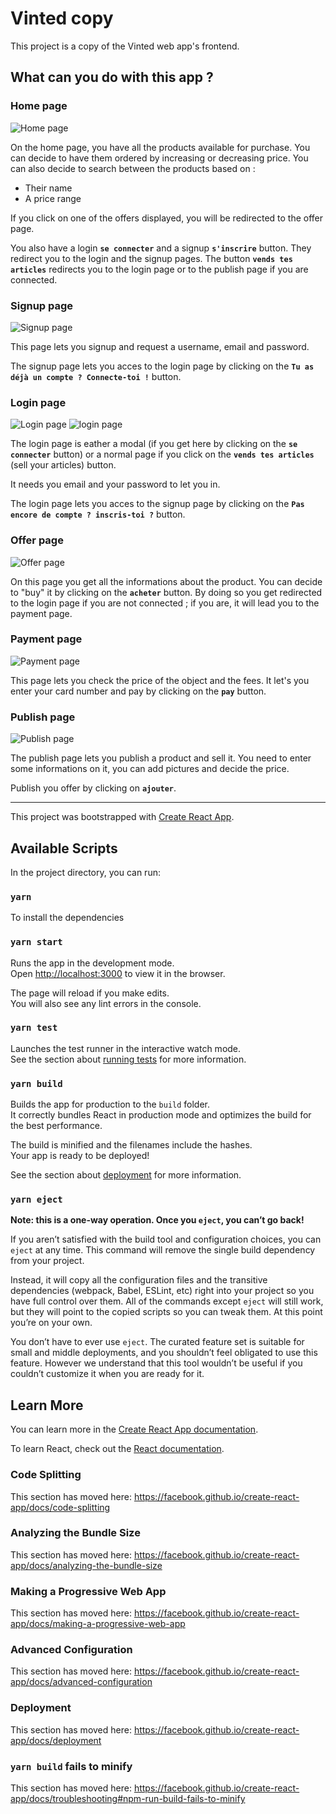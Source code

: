# Vinted copy

This project is a copy of the Vinted web app's frontend.

## What can you do with this app ?

### Home page

![Home page](./src/assets/images-readMe/home_page.png)

On the home page, you have all the products available for purchase. You can decide to have them ordered by increasing or decreasing price. You can also decide to search between the products based on :

- Their name
- A price range

If you click on one of the offers displayed, you will be redirected to the offer page.

You also have a login **`se connecter`** and a signup **`s'inscrire`** button. They redirect you to the login and the signup pages. The button **`vends tes articles`** redirects you to the login page or to the publish page if you are connected.

### Signup page

![Signup page](./src/assets/images-readMe/signup.png)

This page lets you signup and request a username, email and password.

The signup page lets you acces to the login page by clicking on the **`Tu as déjà un compte ? Connecte-toi !`** button.

### Login page

![Login page](./src/assets/images-readMe/login_1.png)
![login page](./src/assets/images-readMe/login_2.png)

The login page is eather a modal (if you get here by clicking on the **`se connecter`** button) or a normal page if you click on the **`vends tes articles`** (sell your articles) button.

It needs you email and your password to let you in.

The login page lets you acces to the signup page by clicking on the **`Pas encore de compte ? inscris-toi ?`** button.

### Offer page

![Offer page](./src/assets/images-readMe/offer.png)

On this page you get all the informations about the product. You can decide to "buy" it by clicking on the **`acheter`** button. By doing so you get redirected to the login page if you are not connected ; if you are, it will lead you to the payment page.

### Payment page

![Payment page](./src/assets/images-readMe/payment.png)

This page lets you check the price of the object and the fees. It let's you enter your card number and pay by clicking on the **`pay`** button.

### Publish page

![Publish page](./src/assets/images-readMe/publish.png)

The publish page lets you publish a product and sell it. You need to enter some informations on it, you can add pictures and decide the price.

Publish you offer by clicking on **`ajouter`**.

---

This project was bootstrapped with [Create React App](https://github.com/facebook/create-react-app).

## Available Scripts

In the project directory, you can run:

### `yarn`

To install the dependencies

### `yarn start`

Runs the app in the development mode.<br />
Open [http://localhost:3000](http://localhost:3000) to view it in the browser.

The page will reload if you make edits.<br />
You will also see any lint errors in the console.

### `yarn test`

Launches the test runner in the interactive watch mode.<br />
See the section about [running tests](https://facebook.github.io/create-react-app/docs/running-tests) for more information.

### `yarn build`

Builds the app for production to the `build` folder.<br />
It correctly bundles React in production mode and optimizes the build for the best performance.

The build is minified and the filenames include the hashes.<br />
Your app is ready to be deployed!

See the section about [deployment](https://facebook.github.io/create-react-app/docs/deployment) for more information.

### `yarn eject`

**Note: this is a one-way operation. Once you `eject`, you can’t go back!**

If you aren’t satisfied with the build tool and configuration choices, you can `eject` at any time. This command will remove the single build dependency from your project.

Instead, it will copy all the configuration files and the transitive dependencies (webpack, Babel, ESLint, etc) right into your project so you have full control over them. All of the commands except `eject` will still work, but they will point to the copied scripts so you can tweak them. At this point you’re on your own.

You don’t have to ever use `eject`. The curated feature set is suitable for small and middle deployments, and you shouldn’t feel obligated to use this feature. However we understand that this tool wouldn’t be useful if you couldn’t customize it when you are ready for it.

## Learn More

You can learn more in the [Create React App documentation](https://facebook.github.io/create-react-app/docs/getting-started).

To learn React, check out the [React documentation](https://reactjs.org/).

### Code Splitting

This section has moved here: https://facebook.github.io/create-react-app/docs/code-splitting

### Analyzing the Bundle Size

This section has moved here: https://facebook.github.io/create-react-app/docs/analyzing-the-bundle-size

### Making a Progressive Web App

This section has moved here: https://facebook.github.io/create-react-app/docs/making-a-progressive-web-app

### Advanced Configuration

This section has moved here: https://facebook.github.io/create-react-app/docs/advanced-configuration

### Deployment

This section has moved here: https://facebook.github.io/create-react-app/docs/deployment

### `yarn build` fails to minify

This section has moved here: https://facebook.github.io/create-react-app/docs/troubleshooting#npm-run-build-fails-to-minify
